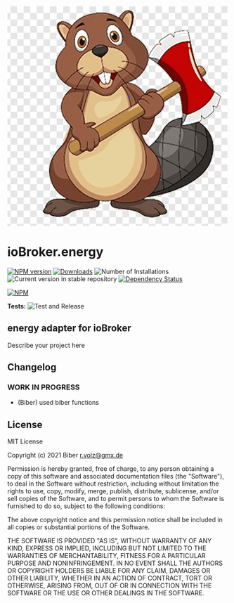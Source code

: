 ![Logo](admin/energy.png)
# ioBroker.energy

[![NPM version](https://img.shields.io/npm/v/iobroker.energy.svg)](https://www.npmjs.com/package/iobroker.energy)
[![Downloads](https://img.shields.io/npm/dm/iobroker.energy.svg)](https://www.npmjs.com/package/iobroker.energy)
![Number of Installations](https://iobroker.live/badges/energy-installed.svg)
![Current version in stable repository](https://iobroker.live/badges/energy-stable.svg)
[![Dependency Status](https://img.shields.io/david/McBiber/iobroker.energy.svg)](https://david-dm.org/McBiber/iobroker.energy)

[![NPM](https://nodei.co/npm/iobroker.energy.png?downloads=true)](https://nodei.co/npm/iobroker.energy/)

**Tests:** ![Test and Release](https://github.com/McBiber/ioBroker.energy/workflows/Test%20and%20Release/badge.svg)

## energy adapter for ioBroker

Describe your project here

## Changelog
<!--
	Placeholder for the next version (at the beginning of the line):
	### **WORK IN PROGRESS**
-->

### **WORK IN PROGRESS**
* (Biber) used biber functions

## License
MIT License

Copyright (c) 2021 Biber <r.volz@gmx.de>

Permission is hereby granted, free of charge, to any person obtaining a copy
of this software and associated documentation files (the "Software"), to deal
in the Software without restriction, including without limitation the rights
to use, copy, modify, merge, publish, distribute, sublicense, and/or sell
copies of the Software, and to permit persons to whom the Software is
furnished to do so, subject to the following conditions:

The above copyright notice and this permission notice shall be included in all
copies or substantial portions of the Software.

THE SOFTWARE IS PROVIDED "AS IS", WITHOUT WARRANTY OF ANY KIND, EXPRESS OR
IMPLIED, INCLUDING BUT NOT LIMITED TO THE WARRANTIES OF MERCHANTABILITY,
FITNESS FOR A PARTICULAR PURPOSE AND NONINFRINGEMENT. IN NO EVENT SHALL THE
AUTHORS OR COPYRIGHT HOLDERS BE LIABLE FOR ANY CLAIM, DAMAGES OR OTHER
LIABILITY, WHETHER IN AN ACTION OF CONTRACT, TORT OR OTHERWISE, ARISING FROM,
OUT OF OR IN CONNECTION WITH THE SOFTWARE OR THE USE OR OTHER DEALINGS IN THE
SOFTWARE.